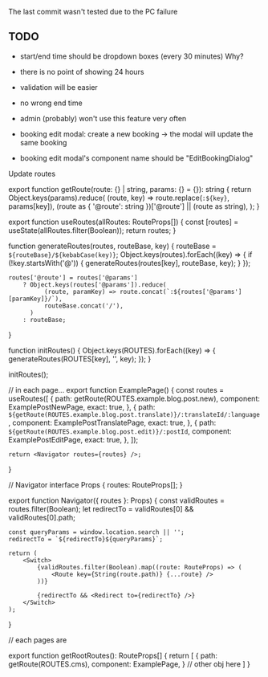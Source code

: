 The last commit wasn't tested due to the PC failure


## TODO
- start/end time should be dropdown boxes (every 30 minutes)
Why?
 - there is no point of showing 24 hours
 - validation will be easier
 - no wrong end time
 - admin (probably) won't use this feature very often


- booking edit modal: create a new booking -> the modal will update the same booking
- booking edit modal's component name should be "EditBookingDialog"

Update routes

export function getRoute(route: {} | string, params: {} = {}): string {
    return Object.keys(params).reduce(
        (route, key) => route.replace(`:${key}`, params[key]),
        (route as { '@route': string })['@route'] || (route as string),
    );
}

export function useRoutes(allRoutes: RouteProps[]) {
    const [routes] = useState(allRoutes.filter(Boolean));
    return routes;
}

function generateRoutes(routes, routeBase, key) {
    routeBase = `${routeBase}/${kebabCase(key)}`;
    Object.keys(routes).forEach((key) => {
        if (!key.startsWith('@')) {
            generateRoutes(routes[key], routeBase, key);
        }
    });

    routes['@route'] = routes['@params']
        ? Object.keys(routes['@params']).reduce(
              (route, paramKey) => route.concat(`:${routes['@params'][paramKey]}/`),
              routeBase.concat('/'),
          )
        : routeBase;
}

function initRoutes() {
    Object.keys(ROUTES).forEach((key) => {
        generateRoutes(ROUTES[key], '', key);
    });
}

initRoutes();


// in each page...
export function ExamplePage() {
    const routes = useRoutes([
        {
            path: getRoute(ROUTES.example.blog.post.new),
            component: ExamplePostNewPage,
            exact: true,
        },
        {
            path: `${getRoute(ROUTES.example.blog.post.translate)}/:translateId/:language`,
            component: ExamplePostTranslatePage,
            exact: true,
        },
        {
            path: `${getRoute(ROUTES.example.blog.post.edit)}/:postId`,
            component: ExamplePostEditPage,
            exact: true,
        },
    ]);

    return <Navigator routes={routes} />;
}

// Navigator 
interface Props {
    routes: RouteProps[];
}

export function Navigator({ routes }: Props) {
    const validRoutes = routes.filter(Boolean);
    let redirectTo = validRoutes[0] && validRoutes[0].path;

    const queryParams = window.location.search || '';
    redirectTo = `${redirectTo}${queryParams}`;

    return (
        <Switch>
            {validRoutes.filter(Boolean).map((route: RouteProps) => (
                <Route key={String(route.path)} {...route} />
            ))}

            {redirectTo && <Redirect to={redirectTo} />}
        </Switch>
    );
}


// each pages are

export function getRootRoutes(): RouteProps[] {
    return [
        {
            path: getRoute(ROUTES.cms),
            component: ExamplePage,
        }
        // other obj here
    ]
}

